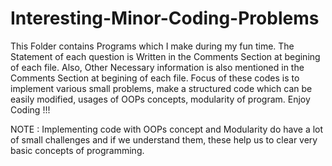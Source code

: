 # Interesting-Minor-Coding-Problems

This Folder contains Programs which I make during my fun time.
The Statement of each question is Written in the Comments Section at begining of each file.
Also, Other Necessary information is also mentioned in the Comments Section at begining of each file.
Focus of these codes is to implement various small problems, make a structured code which can be easily modified, usages of OOPs concepts, modularity of program.
Enjoy Coding !!!


NOTE : Implementing code with OOPs concept and Modularity do have a lot of small challenges and if we understand them, these help us to clear very basic concepts of programming.
